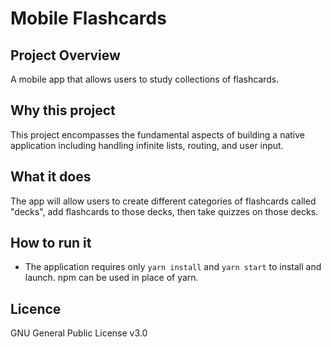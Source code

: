 # Mobile Flashcards

## Project Overview

A mobile app that allows users to study collections of flashcards.

## Why this project

This project encompasses the fundamental aspects of building a native application including handling infinite lists, routing, and user input.

## What it does

The app will allow users to create different categories of flashcards called "decks", add flashcards to those decks, then take quizzes on those decks.

## How to run it

- The application requires only `yarn install` and `yarn start` to install and launch. npm can be used in place of yarn.

## Licence

GNU General Public License v3.0
